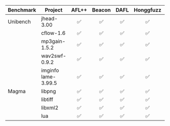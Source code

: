 | Benchmark | Project               | AFL++ | Beacon | DAFL | Honggfuzz | Titan | MDAFL |
|-----------|------------------------|:-----:|:------:|:----:|:---------:|:-----:|:-----:|
| Unibench  | jhead-3.00             |   ✅   |   ✅    | ✅   |    ✅      |  ✅   | ✅   |
|           | cflow-1.6              |   ✅   |   ✅    | ✅   |    ✅      |  ✅   | ✅   |
|           | mp3gain-1.5.2         |   ✅   |   ✅    | ✅   |    ✅      |  ✅   | ✅   |
|           | wav2swf-0.9.2         |   ✅   |   ✅    | ✅   |    ✅      |  ✅   | ✅   |
|           | imginfo lame-3.99.5   |   ✅   |   ✅    | ✅   |    ✅      |  ✅   | ✅   |
| Magma     | libpng                |   ✅   |   ✅    | ✅   |    ✅      |  ✅   | ✅   |
|           | libtiff               |   ✅   |   ✅    | ✅   |    ✅      |  ✅   | ✅   |
|           | libxml2               |   ✅   |   ✅    | ✅   |    ✅      |  ✅   | ✅   |
|           | lua                   |   ✅   |   ✅    | ✅   |    ✅      |  ✅   | ✅   |

